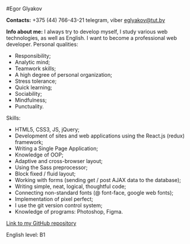 #Egor Glyakov

**Contacts:**
 +375 (44) 766-43-21  telegram, viber
 eglyakov@tut.by

**Info about me:**
I always try to develop myself, I study various web technologies, as well as English. I want to become a professional web developer.
Personal qualities:
- Responsibility;
- Analytic mind;
- Teamwork skills;
- A high degree of personal organization;
- Stress tolerance;
- Quick learning;
- Sociability;
- Mindfulness;
- Punctuality.

Skills:
- HTML5, CSS3, JS, jQuery;
- Development of sites and web applications using the React.js (redux) framework;
- Writing a Single Page Application;
- Knowledge of OOP;
- Adaptive and cross-browser layout;
- Using the Sass preprocessor;
- Block fixed / fluid layout;
- Working with forms (sending get / post AJAX data to the database);
- Writing simple, neat, logical, thoughtful code;
- Connecting non-standard fonts (@ font-face, google web fonts);
- Implementation of pixel perfect;
- I use the git version control system;
- Knowledge of programs: Photoshop, Figma.

[Link to my GitHub repository](https://github.com/eglyakov?tab=repositories)



English level: B1